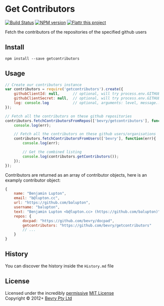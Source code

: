 # Get Contributors

[![Build Status](https://secure.travis-ci.org/bevry/getcontributors.png?branch=master)](http://travis-ci.org/bevry/getcontributors)
[![NPM version](https://badge.fury.io/js/getcontributors.png)](https://npmjs.org/package/getcontributors)
[![Flattr this project](https://raw.github.com/balupton/flattr-buttons/master/badge-89x18.gif)](http://flattr.com/thing/344188/balupton-on-Flattr)

Fetch the contributors of the repositories of the specified github users


## Install

```
npm install --save getcontributors
```


## Usage

``` javascript
// Create our contributors instance
var contributors = require('getcontributors').create({
	githubClientId: null,      // optional, will try process.env.GITHUB_CLIENT_ID
	githubClientSecret: null,  // optional, will try process.env.GITHUB_CLIENT_SECRET
	log: console.log           // optional, arguments: level, message... 
});

// Fetch all the contributors on these github repositories
contributors.fetchContributorsFromRepos(['bevry/getcontributors'], function(err){
	console.log(err);

	// Fetch all the contributors on these github users/organisations
	contributors.fetchContributorsFromUsers(['bevry'], function(err){
		console.log(err);

		// Get the combined listing
		console.log(contributors.getContributors());
	});
});
```

Contributors are returned as an array of contributor objects, here is an examply contributor object:

``` javascript
{
	name: "Benjamin Lupton",
	email: "b@lupton.cc",
	url: "https://github.com/balupton",
	username: "balupton",
	text: "Benjamin Lupton <b@lupton.cc> (https://github.com/balupton)",
	repos: {
		docpad: "https://github.com/bevry/docpad",
		getcontributors: "https://github.com/bevry/getcontributors"
		// ...
	}
}
```


## History
You can discover the history inside the `History.md` file


## License
Licensed under the incredibly [permissive](http://en.wikipedia.org/wiki/Permissive_free_software_licence) [MIT License](http://creativecommons.org/licenses/MIT/)
<br/>Copyright &copy; 2012+ [Bevry Pty Ltd](http://bevry.me)
